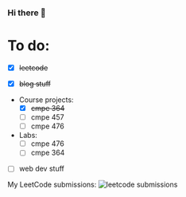 ### Hi there 👋

<!--
**ak1909552/ak1909552** is a ✨ _special_ ✨ repository because its `README.md` (this file) appears on your GitHub profile.

Here are some ideas to get you started:

- 🔭 I’m currently working on ...
- 🌱 I’m currently learning ...
- 👯 I’m looking to collaborate on ...
- 🤔 I’m looking for help with ...
- 💬 Ask me about ...
- 📫 How to reach me: ...
- 😄 Pronouns: ...
- ⚡ Fun fact: ...
-->
# To do:

* [x] ~~leetcode~~

* [x] ~~blog stuff~~

* Course projects:
    * [x] ~~cmpe 364~~
    * [ ] cmpe 457
    * [ ] cmpe 476
  
* Labs:
    * [ ] cmpe 476
    * [ ] cmpe 364
  
* [ ] web dev stuff

My LeetCode submissions:
![leetcode submissions](https://raw.githubusercontent.com/ak1909552/leetcode-submissions/main/shot.png)
